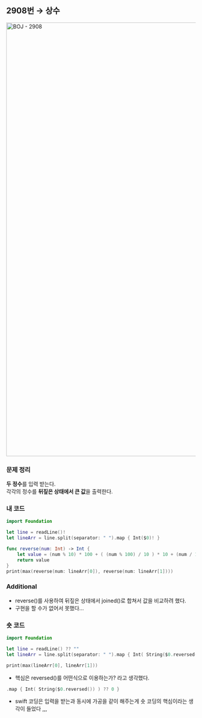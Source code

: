 ## 2908번 → 상수
<img width="1152" alt="BOJ - 2908" src="https://user-images.githubusercontent.com/64394744/132294898-3d10f5ac-3a4e-455b-ac15-38b83dfe3bf5.png">


### 문제 정리
**두 정수**를 입력 받는다.</br>
각각의 정수를 **뒤짚은 상태에서 큰 값**을 출력한다.

### 내 코드
```swift
import Foundation

let line = readLine()!
let lineArr = line.split(separator: " ").map { Int($0)! }

func reverse(num: Int) -> Int {
    let value = (num % 10) * 100 + ( (num % 100) / 10 ) * 10 + (num / 100)
    return value
}
print(max(reverse(num: lineArr[0]), reverse(num: lineArr[1])))
```

### Additional

- reverse()를 사용하여 뒤짚은 상태에서 joined()로 합쳐서 값을 비교하려 했다.
- 구현을 할 수가 없어서 못했다...

### 숏 코드

``` swift
import Foundation

let line = readLine() ?? ""
let lineArr = line.split(separator: " ").map { Int( String($0.reversed()) ) ?? 0 }

print(max(lineArr[0], lineArr[1]))
```
- 핵심은 reversed()를 어떤식으로 이용하는가? 라고 생각했다.

```swift
.map { Int( String($0.reversed()) ) ?? 0 }
```
- swift 코딩은 입력을 받는과 동시에 가공을 같이 해주는게 숏 코딩의 핵심이라는 생각이 들었다 ,,,
